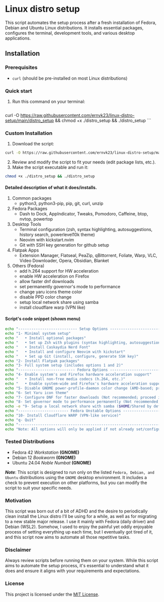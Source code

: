 # Linux distro setup

This script automates the setup process after a fresh installation of Fedora, Debian and Ubuntu Linux distributions. It installs essential packages, configures the terminal, development tools, and various desktop applications.

## Installation

### Prerequisites
- `curl` (should be pre-installed on most Linux distributions)

### Quick start
1. Run this command on your terminal:
	```bash
  curl -O https://raw.githubusercontent.com/ernvk23/linux-distro-setup/main/distro_setup && chmod +x ./distro_setup && ./distro_setup
	```
### Custom Installation
1. Download the script:
  ```bash
  curl -O https://raw.githubusercontent.com/ernvk23/linux-distro-setup/main/distro_setup
  ```
2. Review and modify the script to fit your needs (edit package lists, etc.).
3. Make the script executable and run it:
  ```bash
  chmod +x ./distro_setup && ./distro_setup
  ```

#### Detailed description of what it does/installs.
1. Common packages
    - python3, python3-pip, pip, git, curl, unzip
2. Fedora Packages
    - Dash to Dock, AppIndicator, Tweaks, Pomodoro, Caffeine, btop, nvtop, powertop
3. Desktop Tools
    - Terminal configuration (zsh, syntax highlighting, autosuggestions, history search, powerlevel10k theme)
    - Neovim with kickstart.nvim
    - Git with SSH key generation for github setup
3. Flatpak Apps
    - Extension Manager, Flatseal, PeaZip, qBittorrent, Foliate, Warp, VLC, Video Downloader, Opera, Obsidian, Blanket
5. Others (Fedora)
    - add h.264 support for HW acceleration
    - enable HW acceleration on Firefox
    - allow faster dnf downloads
    - set permanently governor's mode to performance
    - change yaru icons theme color
    - disable PPD color change
    - setup local network share using samba
    - install cloudflare warp (VPN like)

#### Script's code snippet (shown menu)
```bash
echo "--------------------------- Setup Options ---------------------------"
echo "1- Minimal system setup"
echo "   • Install optional packages"
echo "   • Set up Zsh with plugins (syntax highlighting, autosuggestions, etc.)"
echo "   • Install Caskaydia Nerd Font"
echo "   • Install and configure Neovim with kickstart"
echo "   • Set up Git (install, configure, generate SSH key)"
echo "2- Install Flatpak packages"
echo "3- Full system setup (includes options 1 and 2)"
echo "-------------------------- Fedora Options --------------------------"
echo "4- Enable system's and Firefox hardware acceleration support"
echo "   • Install non-free media codecs (h.264, etc.)"
echo "   • Enable system-wide and Firefox's hardware acceleration support"
echo "5- Disable GNOME power-profile-daemon color change (AMD-based; proceed if you know what you are doing!)"
echo "6- Set Yaru icon theme"
echo "7- Configure DNF for faster downloads (Not recommended; proceed if you know what you are doing!)"
echo "8- Set governor mode to performance permanently (Not recommended; proceed if you know what you are doing!)"
echo -e "9- Setup a local network share with samba ($HOME/Shared by default)"
echo "----------------------- Fedora Unstable Options --------------------"
echo "10- Install Cloudflare WARP (VPN-like service)"
echo "q- Quit"
echo "--------------------------------------------------------------------"
echo "Note: All options will only be applied if not already set/configured."
```

### Tested Distributions
- Fedora 42 *Workstation* **(GNOME)**
- Debian 12 *Bookworm* **(GNOME)**
- Ubuntu 24.04 *Noble Numbat* **(GNOME)**

***Note***: This script is designed to run only on the listed `Fedora, Debian, and Ubuntu` distributions using the `GNOME` desktop environment. It includes a check to prevent execution on other platforms, but you can modify the script to suit your specific needs.

### Motivation
This script was born out of a bit of ADHD and the desire to periodically clean install the Linux distro I'll be using for a while, as well as for migrating to a new stable major release. I use it mainly with Fedora (daily driver) and Debian (WSL2). Somehow, I used to enjoy the painful yet oddly enjoyable process of setting everything up each time, but I eventually got tired of it, and this script now aims to automate all those repetitive tasks.

### Disclaimer
Always review scripts before running them on your system. While this script aims to automate the setup process, it's essential to understand what it does and ensure it aligns with your requirements and expectations.

### License
This project is licensed under the [MIT License](LICENSE.md).
